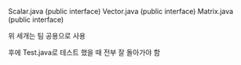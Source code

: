 Scalar.java (public interface)
Vector.java (public interface)
Matrix.java (public interface)

위 세개는 팀 공용으로 사용

후에 Test.java로 테스트 했을 때 전부 잘 돌아가야 함
